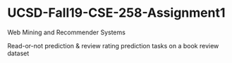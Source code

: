 # UCSD-Fall19-CSE-258-Assignment1
Web Mining and Recommender Systems

Read-or-not prediction & review rating prediction tasks on a book review dataset
